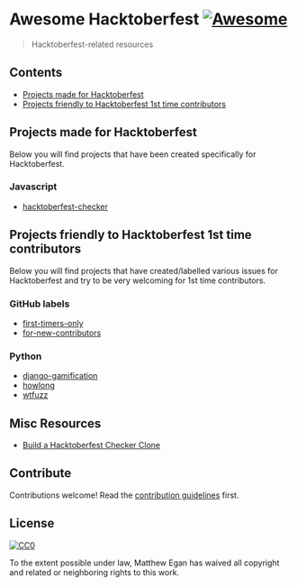 # Awesome Hacktoberfest [![Awesome](https://cdn.rawgit.com/sindresorhus/awesome/d7305f38d29fed78fa85652e3a63e154dd8e8829/media/badge.svg)](https://github.com/sindresorhus/awesome)

> Hacktoberfest-related resources


## Contents

- [Projects made for Hacktoberfest](#projects-made-for-hacktoberfest)
- [Projects friendly to Hacktoberfest 1st time contributors](#projects-friendly-to-hacktoberfest-1st-time-contributors)


## Projects made for Hacktoberfest

Below you will find projects that have been created specifically for Hacktoberfest.

### Javascript

- [hacktoberfest-checker](https://github.com/jenkoian/hacktoberfest-checker)


## Projects friendly to Hacktoberfest 1st time contributors

Below you will find projects that have created/labelled various issues for Hacktoberfest and try to be very welcoming for 1st time contributors.

### GitHub labels

- [first-timers-only](https://github.com/search?q=label%3Afirst-timers-only+state%3Aopen+type%3Aissue)
- [for-new-contributors](https://github.com/search?q=label%3Afor-new-contributors+state%3Aopen+type%3Aissue)

### Python

- [django-gamification](https://github.com/mattjegan/django-gamification)
- [howlong](https://github.com/mattjegan/HowLong)
- [wtfuzz](https://github.com/mattjegan/wtfuzz)

## Misc Resources

- [Build a Hacktoberfest Checker Clone](https://pybit.es/codechallenge38.html)

## Contribute

Contributions welcome! Read the [contribution guidelines](contributing.md) first.


## License

[![CC0](http://mirrors.creativecommons.org/presskit/buttons/88x31/svg/cc-zero.svg)](http://creativecommons.org/publicdomain/zero/1.0)

To the extent possible under law, Matthew Egan has waived all copyright and
related or neighboring rights to this work.
